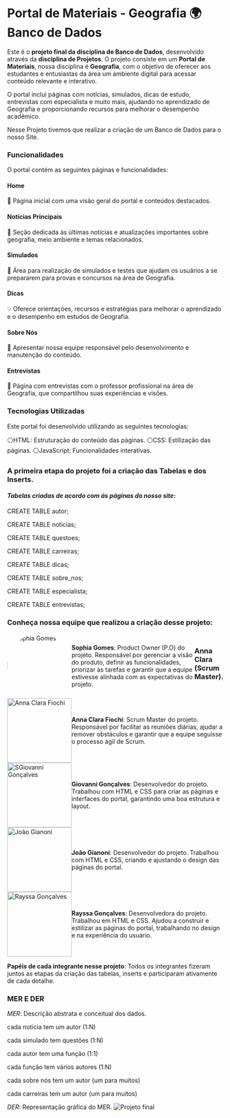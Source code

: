 # Portal de Materiais - Geografia 🌍 Banco de Dados
Este é o **projeto final da disciplina de Banco de Dados**, desenvolvido através da **disciplina de Projetos**. O projeto consiste em um **Portal de Materiais**, nossa  disciplina é **Geografia**, com o objetivo de oferecer aos estudantes e entusiastas da área um ambiente digital para acessar conteúdo relevante e interativo. 

O portal inclui páginas com notícias, simulados, dicas de estudo, entrevistas com especialista e muito mais, ajudando no aprendizado de Geografia e proporcionando recursos para melhorar o desempenho acadêmico.

Nesse Projeto tivemos que realizar a criação de um Banco de Dados para o nosso Site.


### Funcionalidades
O portal contém as seguintes páginas e funcionalidades:

####  Home
🏡 Página inicial com uma visão geral do portal e conteúdos destacados.

#### Notícias Principais
📰 Seção dedicada às últimas notícias e atualizações importantes sobre geografia, meio ambiente e temas relacionados.

#### Simulados 
📝 Área para realização de simulados e testes que ajudam os usuários a se prepararem para provas e concursos na área de Geografia.

#### Dicas 
💡 Oferece orientações, recursos e estratégias para melhorar o aprendizado e o desempenho em estudos de Geografia.

#### Sobre Nós
📖  Apresentar nossa equipe responsável pelo desenvolvimento e manutenção do conteúdo.

#### Entrevistas 
🎤 Página com entrevistas com o professor profissional na área de Geografia, que compartilhou suas experiências e visões.

### Tecnologias Utilizadas
Este portal foi desenvolvido utilizando as seguintes tecnologias:

⚪HTML: Estruturação do conteúdo das páginas.
⚪CSS: Estilização das páginas. ⚪JavaScript: Funcionalidades interativas.



### A primeira etapa do projeto foi a criação das Tabelas e dos Inserts.
#### *Tabelas criadas de acordo com ás páginas do nosso site*:

CREATE TABLE autor;

CREATE TABLE noticias;

CREATE TABLE questoes;

CREATE TABLE carreiras;

CREATE TABLE dicas;

CREATE TABLE sobre_nos;

CREATE TABLE especialista;

CREATE TABLE entrevistas;


### Conheça nossa equipe que realizou a criação desse projeto:

<div style="display: flex; align-items: center;">
<img src="https://github.com/user-attachments/assets/d73faea8-9ef2-431f-9e4b-c39296c6ebe9" alt="Sophia Gomes" width="150" height="150" style="border-radius: 50%;">
 <p><strong>Sophia Gomes</strong>: Product Owner (P.O) do projeto. Responsável por gerenciar a visão do produto, definir as funcionalidades, priorizar as tarefas e garantir que a equipe estivesse alinhada com as expectativas do projeto.

### Anna Clara (Scrum Master).</p>
</div>

<div style="display: flex; align-items: center;">
<img src="https://github.com/user-attachments/assets/340fd2c2-1cd8-4e53-9fe3-5e0ff1b959ea" alt="Anna Clara Fiochi" width="150" height="150";">
 <p><strong>Anna Clara Fiochi</strong>: Scrum Master do projeto. Responsável por facilitar as reuniões diárias, ajudar a remover obstáculos e garantir que a equipe seguisse o processo ágil de Scrum.</p>
</div>

<div style="display: flex; align-items: center;">
<img src="https://github.com/user-attachments/assets/195f1541-01f2-4119-ac16-82e65465896c" alt="SGiovanni Gonçalves" width="150" height="150";">
 <p><strong>Giovanni Gonçalves</strong>: Desenvolvedor do projeto. Trabalhou com HTML e CSS para criar as páginas e interfaces do portal, garantindo uma boa estrutura e layout.</p>
</div>

<div style="display: flex; align-items: center;">
<img src="https://github.com/user-attachments/assets/cc698978-7791-4ed6-bc4b-350ab0d9731e" alt="João Gianoni" width="150" height="150";">
 <p><strong>João Gianoni</strong>: Desenvolvedor do projeto. Trabalhou com HTML e CSS, criando e ajustando o design das páginas do portal.</p>
</div>

<div style="display: flex; align-items: center;">
<img src="https://github.com/user-attachments/assets/c0d1eca1-2c25-4df3-8eb8-aa2a8ad8cc5b" alt="Rayssa Gonçalves" width="150" height="150";">
 <p><strong>Rayssa Gonçalves</strong>: Desenvolvedora do projeto. Trabalhou em HTML e CSS. Ajudou a construir e estilizar as páginas do portal, trabalhando no design e na experiência do usuário.</p>
</div>
 <p><strong> Papéis de cada integrante nesse projeto</strong>: Todos os integrantes fizeram juntos as etapas da criação das tabelas, inserts e participaram ativamente de cada detalhe.</p>





### MER E DER

*MER*: Descrição abstrata e conceitual dos dados. 

cada noticia tem um autor (1:N)

cada simulado tem questões (1:N)

cada autor tem uma função (1:1)

cada função tem vários autores (1:N)

cada sobre nós tem um autor  (um para muitos)

cada carreiras tem um autor  (um para muitos)


 *DER*: Representação gráfica do MER.
![Projeto final](https://github.com/user-attachments/assets/ef950b8c-b799-441e-9dbe-746e9998d62d)






